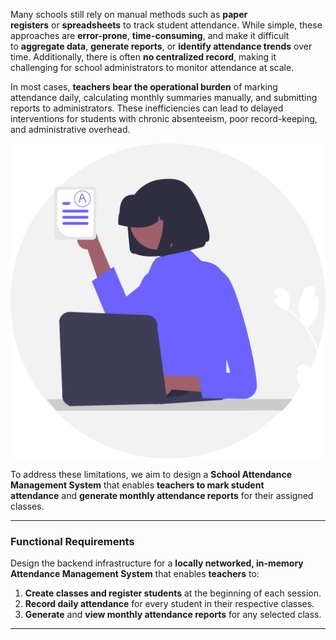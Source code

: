 
Many schools still rely on manual methods such as **paper registers** or **spreadsheets** to track student attendance. While simple, these approaches are **error-prone**, **time-consuming**, and make it difficult to **aggregate data**, **generate reports**, or **identify attendance trends** over time. Additionally, there is often **no centralized record**, making it challenging for school administrators to monitor attendance at scale.

In most cases, **teachers bear the operational burden** of marking attendance daily, calculating monthly summaries manually, and submitting reports to administrators. These inefficiencies can lead to delayed interventions for students with chronic absenteeism, poor record-keeping, and administrative overhead.

![attendance-management-system](attendance-management-system.svg)

To address these limitations, we aim to design a **School Attendance Management System** that enables **teachers to mark student attendance** and **generate monthly attendance reports** for their assigned classes.

---
### Functional Requirements

Design the backend infrastructure for a **locally networked, in-memory Attendance Management System** that enables **teachers** to:

1. **Create classes and register students** at the beginning of each session.
2. **Record daily attendance** for every student in their respective classes.
3. **Generate** and **view monthly attendance reports** for any selected class.

---
